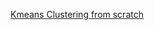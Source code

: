 [Kmeans Clustering from scratch](https://colab.research.google.com/drive/1KwWOkTrqaNf4uaqK1fKfG2CFnwQ65QIz?usp=sharing)
